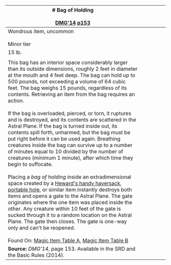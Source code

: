 
| # Bag of Holding<br><br>[DMG'14](https://5e.tools/book.html#DMG,page:153 "Dungeon Master’s Guide (2014)") [p153](https://5e.tools/book.html#DMG,page:153 "Page 153")                                                                                                                                                                                                                                                                                                                                                                                                                                                                                                                                                                                                                                                                                                                                                                                                                                                                                                                                                                                                                                                                                                                                                                                                                                                                                                                                                                                         |     |     |     |     |     |
| ------------------------------------------------------------------------------------------------------------------------------------------------------------------------------------------------------------------------------------------------------------------------------------------------------------------------------------------------------------------------------------------------------------------------------------------------------------------------------------------------------------------------------------------------------------------------------------------------------------------------------------------------------------------------------------------------------------------------------------------------------------------------------------------------------------------------------------------------------------------------------------------------------------------------------------------------------------------------------------------------------------------------------------------------------------------------------------------------------------------------------------------------------------------------------------------------------------------------------------------------------------------------------------------------------------------------------------------------------------------------------------------------------------------------------------------------------------------------------------------------------------------------------------------------------------ | --- | --- | --- | --- | --- |
| Wondrous item, uncommon<br><br>Minor tier                                                                                                                                                                                                                                                                                                                                                                                                                                                                                                                                                                                                                                                                                                                                                                                                                                                                                                                                                                                                                                                                                                                                                                                                                                                                                                                                                                                                                                                                                                                    |     |     |     |     |     |
| 15 lb.                                                                                                                                                                                                                                                                                                                                                                                                                                                                                                                                                                                                                                                                                                                                                                                                                                                                                                                                                                                                                                                                                                                                                                                                                                                                                                                                                                                                                                                                                                                                                       |     |     |     |     |     |
|                                                                                                                                                                                                                                                                                                                                                                                                                                                                                                                                                                                                                                                                                                                                                                                                                                                                                                                                                                                                                                                                                                                                                                                                                                                                                                                                                                                                                                                                                                                                                              |     |     |     |     |     |
| This bag has an interior space considerably larger than its outside dimensions, roughly 2 feet in diameter at the mouth and 4 feet deep. The bag can hold up to 500 pounds, not exceeding a volume of 64 cubic feet. The bag weighs 15 pounds, regardless of its contents. Retrieving an item from the bag requires an action.<br><br>If the bag is overloaded, pierced, or torn, it ruptures and is destroyed, and its contents are scattered in the Astral Plane. If the bag is turned inside out, its contents spill forth, unharmed, but the bag must be put right before it can be used again. Breathing creatures inside the bag can survive up to a number of minutes equal to 10 divided by the number of creatures (minimum 1 minute), after which time they begin to suffocate.<br><br>Placing a _bag of holding_ inside an extradimensional space created by a [Heward's handy haversack](https://5e.tools/items.html#heward's%20handy%20haversack_dmg), [portable hole](https://5e.tools/items.html#portable%20hole_dmg), or similar item instantly destroys both items and opens a gate to the Astral Plane. The gate originates where the one item was placed inside the other. Any creature within 10 feet of the gate is sucked through it to a random location on the Astral Plane. The gate then closes. The gate is one-way only and can't be reopened.<br><br>Found On: [Magic Item Table A](https://5e.tools/tables.html#magic%20item%20table%20a_dmg), [Magic Item Table B](https://5e.tools/tables.html#magic%20item%20table%20b_dmg) |     |     |     |     |     |
| **Source:** _DMG'14_, page 153. Available in the SRD and the Basic Rules (2014).                                                                                                                                                                                                                                                                                                                                                                                                                                                                                                                                                                                                                                                                                                                                                                                                                                                                                                                                                                                                                                                                                                                                                                                                                                                                                                                                                                                                                                                                             |     |     |     |     |     |